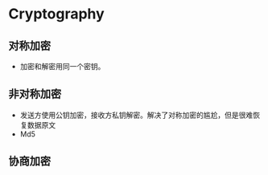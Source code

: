 # Cryptography

## 对称加密

- 加密和解密用同一个密钥。

## 非对称加密

- 发送方使用公钥加密，接收方私钥解密。解决了对称加密的尴尬，但是很难恢复数据原文
- Md5

## 协商加密